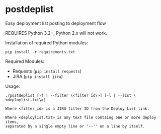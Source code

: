 # postdeplist
Easy deployment list posting to deployment flow

REQUIRES Python 3.2+, Python 2.x will not work.

Installation of required Python modules:

	pip install -r requirements.txt

Required Modules:

- Requests (`pip install requests`)
- JIRA (`pip install jira`)

Usage:

	./postdeplist [-f | --filter \<filter id\>] [-l | --list \<deploylist.txt\>]

	Where <filter_id> is a JIRA filter ID from the Deploy List link.

	Where <deploylist.txt> is any text file containg one or more deploy items,
	separated by a single empty line or '--'' on a line by itself.
